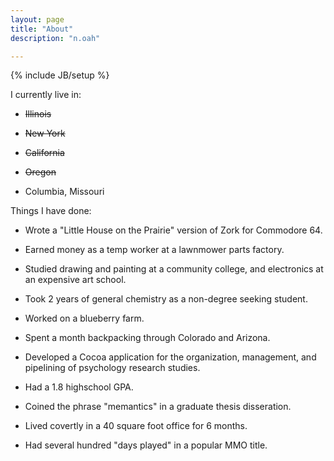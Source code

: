 ```yaml
---
layout: page
title: "About"
description: "n.oah"

---
```

{% include JB/setup %}


I currently live in:

+   <s>Illinois</s>

+   <s>New York</s>

+   <s>California</s>

+   <s>Oregon</s>

+   Columbia, Missouri



Things I have done:

+   Wrote a "Little House on the Prairie" version of Zork for Commodore 64.

+   Earned money as a temp worker at a lawnmower parts factory.

+   Studied drawing and painting at a community college, and electronics at an expensive art school.

+   Took 2 years of general chemistry as a non-degree seeking student.

+   Worked on a blueberry farm.

+   Spent a month backpacking through Colorado and Arizona.

+   Developed a Cocoa application for the organization, management, and pipelining of psychology research studies.

+   Had a 1.8 highschool GPA.

+   Coined the phrase "memantics" in a graduate thesis disseration.

+   Lived covertly in a 40 square foot office for 6 months.

+   Had several hundred "days played" in a popular MMO title.
